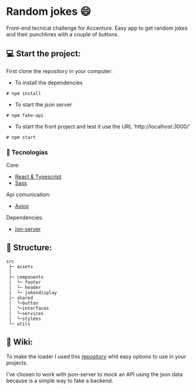 # Random jokes :smile:

Front-end tecnical challenge for Accenture.
Easy app to get random jokes and their punchlines with a couple of buttons.

## :computer: Start the project:

First clone the repository in your computer:

- To install the dependencies 
```
# npm install
```

- To start the json server
```
# npm fake-api
```

- To start the front project and test it use the URL 'http://localhost:3000/'
```
# npm start
```

### :wrench: Tecnologías

Core: 
- [React & Typescript](https://create-react-app.dev/docs/adding-typescript/)
- [Sass](https://sass-lang.com/)

Api comunication:
- [Axios](https://axios-http.com/)

Dependencies:
- [jon-server](https://www.npmjs.com/package/json-server)

## :open_file_folder: Structure:
```
src
 ├─ assets
 |  
 ├─ components
 |  └─ footer
 |  └─ header
 |  └─ jokesdisplay
 |─ shared
 |  └─button
 |  └─interfaces
 |  └─services
 |  └─stylees
 └─ utils  
```
## :notebook_with_decorative_cover: Wiki:

To make the loader I used this [repository](https://github.com/SamHerbert/SVG-Loaders/blob/master/svg-loaders/three-dots.svg?short_path=6f7b43a) whit easy options to use in your projects.

I've chosen to work with json-server to mock an API using the json data because is a simple way to fake a backend.
